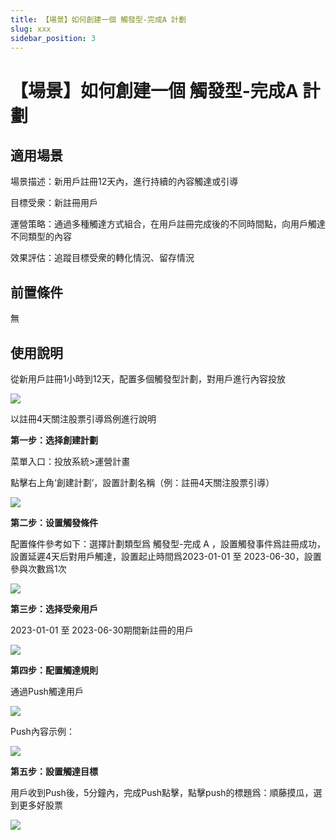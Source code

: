```yaml
---
title: 【場景】如何創建一個 觸發型-完成A 計劃
slug: xxx
sidebar_position: 3
---
```



# 【場景】如何創建一個 觸發型-完成A 計劃

## 適用場景

場景描述：新用戶註冊12天內，進行持續的內容觸達或引導

目標受衆：新註冊用戶

運營策略：通過多種觸達方式組合，在用戶註冊完成後的不同時間點，向用戶觸達不同類型的內容

效果評估：追蹤目標受衆的轉化情況、留存情況

## 前置條件

無

## 使用說明

從新用戶註冊1小時到12天，配置多個觸發型計劃，對用戶進行內容投放

<img src="/assets/WjK8bwhcmo42yLxZuJbc4MCTnyc.png"/>

以註冊4天關注股票引導爲例進行說明

**第一步：选择創建計劃**

菜單入口：投放系統&gt;運營計畫

點擊右上角‘創建計劃’，設置計劃名稱（例：註冊4天關注股票引導）

<img src="/assets/N5R2bVg0GomRm0xYFZ0cQJConic.png"/>

**第二步：设置觸發條件**

配置條件參考如下：選擇計劃類型爲 觸發型-完成 A ，設置觸發事件爲註冊成功，設置延遲4天后對用戶觸達，設置起止時間爲2023-01-01 至 2023-06-30，設置參與次數爲1次

<img src="/assets/FExgbqXF3ougoIxGqHJchmoyn2f.png"/>

**第三步：选择受衆用戶**

2023-01-01 至 2023-06-30期間新註冊的用戶

<img src="/assets/JYp8bhdghobfwqxPctlcOacUnhd.png"/>

**第四步：配置觸達規則**

通過Push觸達用戶

<img src="/assets/PVvYbY20KoGB0zxTsZzcQ42inRh.png"/>

Push內容示例：

<img src="/assets/Zg3qbOqLboGUxkxucHrcrWFdn1e.png"/>

**第五步：設置觸達目標**

用戶收到Push後，5分鐘內，完成Push點擊，點擊push的標題爲：順藤摸瓜，選到更多好股票

<img src="/assets/ElC8b0RggoRbhsx70ducHruAnHh.png"/>

